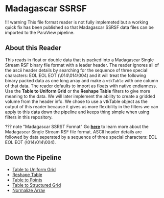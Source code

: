# Madagascar SSRSF

!!! warning
    This file format reader is not fully implemeted but a working quick fix has been published so that Madagascar SSRSF data files can be imported to the ParaView pipeline.

## About this Reader
This reads in float or double data that is packed into a Madagascar Single Stream RSF binary file format with a leader header. The reader ignores all of the ascii header details by searching for the sequence of three special characters: EOL EOL EOT (\014\014\004) and it will treat the following binary packed data as one long array and make a `vtkTable` with one column of that data. The reader defaults to import as floats with native endianness. Use the **Table to Uniform Grid** or the **Reshape Table** filters to give more meaning to the data. We will later implement the ability to create a gridded volume from the header info. We chose to use a vtkTable object as the output of this reader because it gives us more flexibility in the filters we can apply to this data down the pipeline and keeps thing simple when using filters in this repository.

??? note "Madagascar SSRST Format"
    Go [**here**](http://www.ahay.org/wiki/RSF_Comprehensive_Description#Single-stream_RSF) to learn more about the Madagascar Single Stream RSF file format. ASCII header details are followed by data seperated by a sequence of three special characters: EOL EOL EOT (\014\014\004).


## Down the Pipeline
- [Table to Uniform Grid](../grids/table-to-uniform-grid.md)
- [Reshape Table](../filters-general/reshape-table.md)
- [Table to Points](https://www.paraview.org/Wiki/ParaView/Users_Guide/List_of_filters#Table_To_Points)
- [Table to Structured Grid](https://www.paraview.org/Wiki/ParaView/Users_Guide/List_of_filters#Table_To_Structured_Grid)
- [Normalize Array](../filters-general/normalize-array.md)
